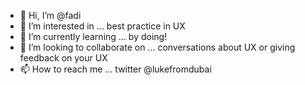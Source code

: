 - 👋 Hi, I’m @fadi
- 👀 I’m interested in ... best practice in UX  
- 🌱 I’m currently learning ... by doing! 
- 💞️ I’m looking to collaborate on ... conversations about UX or giving feedback on your UX
- 📫 How to reach me ... twitter @lukefromdubai

<!---
fadi/fadi is a ✨ special ✨ repository because its `README.md` (this file) appears on your GitHub profile.
You can click the Preview link to take a look at your changes.
--->
